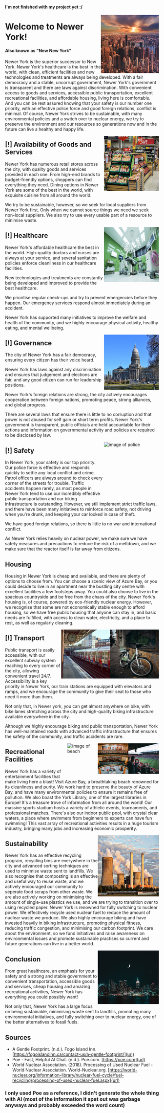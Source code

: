 <link rel="shortcut icon" type="image/x-icon" href="favicon.ico?">

#### I'm not finished with my project yet :/

<img align="right" width="190" height="190" src="./images/city-dawn.jpg" alt="image of city at dawn">

# Welcome to Newer York!

#### Also known as "New New York"

Newer York is the superior successor to New York. Newer York's healthcare is the best in the world, with clean, efficient facilities and new technologies and treatments are always being developed. With a fair democracy and a stable, uncorrupt government, Newer York's government is transparent and there are laws against discrimination. With convenient access to goods and services, accessible public transportation, excellent recreational facilities, and affordable housing, living here is comfortable. And you can be rest assured knowing that your safety is our number one priority, with an effective police force and good foreign relations, conflict is minimal. Of course, Newer York strives to be sustainable, with many environmental policies and a switch over to nuclear energy, we try to preserve the environment and our resources so generations now and in the future can live a healthy and happy life.

<img align="right" width="180" height="180" src="./images/market.jpg" alt="image of shop">

## [!] Availability of Goods and Services

Newer York has numerous retail stores across the city, with quality goods and services provided in each one. From high-end brands to budget-friendly options, shoppers can find everything they need. Dining options in Newer York are some of the best in the world, with exquisite cuisine from all around the world. 

We try to be sustainable, however, so we seek for local suppliers from Newer York first. Only when we cannot source things we need we seek non-local suppliers. We also try to use every usable part of a resource to minimise waste. 

<img align="right" width="180" height="180" src="./images/hospital.jpg" alt="image of hospital">

## [!] Healthcare

Newer York's affordable healthcare the best in the world. High-quality doctors and nurses are always at your service, and several sanitation policies enforce cleanliness in our healthcare facilities. 

New technologies and treatments are constantly being developed and improved to provide the best healthcare. 

We prioritise regular check-ups and try to prevent emergencies before they happen. Our emergency services respond almost immediately during an accident. 

Newer York has supported many initiatives to improve the welfare and health of the community, and we highly encourage physical activity, healthy eating, and mental wellbeing.

<img align="right" width="180" height="180" src="./images/government.jpg" alt="image of governmental building">

## [!] Governance

The city of Newer York has a fair democracy, ensuring every citizen has their voice heard. 

Newer York has laws against any discrimination and ensures that judgement and elections are fair, and any good citizen can run for leadership positions. 

Newer York's foreign relations are strong, the city actively encourages cooperation between foreign nations, promoting peace, strong alliances, and global progress. 

There are several laws that ensure there is little to no corruption and that power is not abused for self gain or short term profits. Newer York's government is transparent, public officials are held accountable for their actions and information on governmental activity and policies are required to be disclosed by law.

<img align="right" width="180" height="180" src="./images/police.jpg" alt="image of police">

## [!] Safety

In Newer York, your safety is our top priority. Our police force is effective and responds quickly to settle any local conflict and crime. Patrol officers are always around to check every corner of the streets for trouble. Traffic accidents happen rarely, as most people in Newer York tend to use our incredibly effective public transportation and our biking infrastructure is outstanding. However, we still implement strict traffic laws, and there have been many initiatives to reinforce road safety, not driving when you're drunk, and keeping your car locked in case of theft.

We have good foreign relations, so there is little to no war and international conflict. 

As Newer York relies heavily on nuclear power, we make sure we have safety measures and precautions to reduce the risk of a meltdown, and we make sure that the reactor itself is far away from citizens.

## Housing

Housing in Newer York is cheap and available, and there are plenty of options to choose from. You can choose a scenic view of Azure Bay, or you could decide to live in an apartment near the bustling city centre with excellent facilities a few footsteps away. You could also choose to live in the spacious countryside and be free from the chaos of the city. Newer York's housing is, of course, powered by eco-friendly nuclear energy. However, we recognise that some are not economically stable enough to afford housing, so we have free public housing that anyone can stay in, and basic needs are fulfilled, with access to clean water, electricity, and a place to rest, as well as regularly cleaning.

<img align="right" width="160" height="160" src="./images/bike.jpg" alt="image of a bicycle">
<img align="right" width="160" height="160" src="./images/train.jpg" alt="image of a train station">

## [!] Transport

Public transport is easily accessible, with our excellent subway system reaching to every corner of the city, allowing convenient travel 24/7. Accessibility is a key priority in Newer York, our train stations are equipped with elevators and ramps, and we encourage the community to give their seat to those who need it more than them. 

Not only that, in Newer york, you can get almost anywhere on bike, with bike lanes stretching across the city and high-quality biking infrastructure available everywhere in the city. 

Although we highly encourage biking and public transportation, Newer York has well-maintained roads with advanced traffic infrastructure that ensures the safety of the community, and traffic accidents are rare.

<img align="right" width="100" height="100" src="./images/sport-stadium.jpg" alt="image of sport stadium">
<img align="right" width="100" height="100" src="./images/library.jpg" alt="image of library">
<img align="right" width="100" height="100" src="./images/beach.jpg" alt="image of beach">

## Recreational Facilities

Newer York has a variety of entertainment facilities that make living here a blast! Visit Azure Bay, a breathtaking beach renowned for its cleanliness and purity. We work hard to preserve the beauty of Azure Bay, and have many environmental policies to ensure it remains free of pollution. We also boast the York Library, one of the largest libraries in Europe! It's a treasure trove of information from all around the world! Our massive sports stadium hosts a variety of athletic events, tournaments, and professional matches. There's also our indoor public pool, with crystal clear waters, a place where swimmers from beginners to experts can have fun swimming! This vast array of recreational activities results in a huge tourism industry, bringing many jobs and increasing economic prosperity.

<img align="right" width="200" height="200" src="./images/nuclear-power.jpg" alt="image of nuclear power plant">

## Sustainability

Newer York has an effective recycling program, recycling bins are everywhere in the city and advanced sorting techniques are used to minimise waste sent to landfills. We also recognise that composting is an effective and useful way to reuse waste, and we actively encouraged our community to seperate food scraps from other waste. We are also actively working on minimising the amount of single-use plastics we use, and we are trying to transition over to using recycled paper. Newer York is renowned for fully switching to nuclear power. We effectively recycle used nuclear fuel to reduce the amount of nuclear waste we produce. We also highly encourage biking and have invested heavily in biking infrastructure, promoting physical fitness, reducing traffic congestion, and minimising our carbon footprint. We care about the environment, so we fund initiatives and raise awareness on environmental issues and promote sustainable practises so current and future generations can live in a better world.

<img align="right" width="200" height="175" src="./images/city-night.jpg" alt="image of city at night">

## Conclusion

From great healthcare, an emphasis for your safety and a strong and stable government to convenient transportation, accessible goods and services, cheap housing and amazing recreational activities, Newer York has everything you could possibly want! 

Not only that, Newer York has a large focus on being sustainable, minimising waste sent to landfills, promoting many environmental initiatives, and fully switching over to nuclear energy, one of the better alternatives to fossil fuels.

## Sources

- A Gentle Footprint. (n.d.). Fogo Island Inn. [https://fogoislandinn.ca/contact-us/a-gentle-footprint/](url)
- Poe - Fast, Helpful AI Chat. (n.d.). Poe.com. [https://poe.com](url)
- World Nuclear Association. (2018). Processing of Used Nuclear Fuel - World Nuclear Association. World-Nuclear.org. [https://world-nuclear.org/information-library/nuclear-fuel-cycle/fuel-recycling/processing-of-used-nuclear-fuel.aspx](url)

### I only used Poe as a reference, I didn't generate the whole thing with AI (most of the information it spat out was garbage anyways and probably exceeded the word count)
